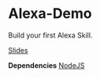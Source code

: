 # Alexa-Demo

Build your first Alexa Skill.

[Slides](http://slides.com/maidoesthings/deck-2#/)

**Dependencies**
[NodeJS](https://nodejs.org/en/)
